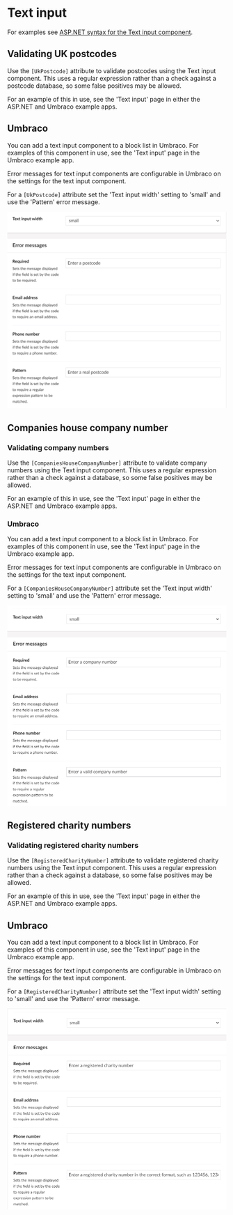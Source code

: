 # Text input

For examples see [ASP.NET syntax for the Text input component](https://github.com/gunndabad/govuk-frontend-aspnetcore/blob/main/docs/components/text-input.md).

## Validating UK postcodes

Use the `[UkPostcode]` attribute to validate postcodes using the Text input component. This uses a regular expression rather than a check against a postcode database, so some false positives may be allowed.

For an example of this in use, see the 'Text input' page in either the ASP.NET and Umbraco example apps.

## Umbraco

You can add a text input component to a block list in Umbraco. For examples of this component in use, see the 'Text input' page in the Umbraco example app.

Error messages for text input components are configurable in Umbraco on the settings for the text input component.

For a `[UkPostcode]` attribute set the 'Text input width' setting to 'small' and use the 'Pattern' error message.

![Settings for a postcode using a text input component](/docs/images/uk-postcode-settings.png)


## Companies house company number

### Validating company numbers

Use the `[CompaniesHouseCompanyNumber]` attribute to validate company numbers using the Text input component. This uses a regular expression rather than a check against a database, so some false positives may be allowed.

For an example of this in use, see the 'Text input' page in either the ASP.NET and Umbraco example apps.

### Umbraco

You can add a text input component to a block list in Umbraco. For examples of this component in use, see the 'Text input' page in the Umbraco example app.

Error messages for text input components are configurable in Umbraco on the settings for the text input component.

For a `[CompaniesHouseCompanyNumber]` attribute set the 'Text input width' setting to 'small' and use the 'Pattern' error message.

![Settings for a company number using a text input component](/docs/images/company-number-settings.png)


## Registered charity numbers

### Validating registered charity numbers

Use the `[RegisteredCharityNumber]` attribute to validate registered charity numbers using the Text input component. This uses a regular expression rather than a check against a  database, so some false positives may be allowed.

For an example of this in use, see the 'Text input' page in either the ASP.NET and Umbraco example apps.

## Umbraco

You can add a text input component to a block list in Umbraco. For examples of this component in use, see the 'Text input' page in the Umbraco example app.

Error messages for text input components are configurable in Umbraco on the settings for the text input component.

For a `[RegisteredCharityNumber]` attribute set the 'Text input width' setting to 'small' and use the 'Pattern' error message.

![Settings for a postcode using a text input component](/docs/images/registered-charity-number-settings.png)